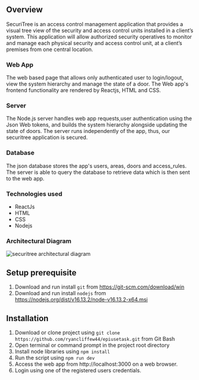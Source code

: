 ## Overview
SecuriTree is an access control management application that provides a visual tree view of the security and access control units installed in a client’s system. 
This application will allow authorized security operatives to monitor and manage each physical security and access control unit, at a client’s premises from one central location.

### Web App
The web based page that allows only authenticated user to login/logout, view the system hierarchy and manage the state of a door. The Web app's frontend functionality are rendered by Reactjs, HTML and CSS. 


### Server
The Node.js server handles web app requests,user authentication using the Json Web tokens, and builds the system hierarchy alongside updating the state of doors. The server runs independently of the app, thus, our securitree application is secured. 

### Database
The json database stores the app's users, areas, doors and access_rules. The server is able to query the database to retrieve data which is then sent to the web app. 

### Technologies used
- ReactJs
- HTML
- CSS
- Nodejs

### Architectural Diagram
![securitree architectural diagram](https://github.com/ryancliffew44/epiusetask/blob/main/securitree%20architecture.png)

## Setup prerequisite
1. Download and run install `git` from https://git-scm.com/download/win
2. Download and run install `nodejs` from https://nodejs.org/dist/v16.13.2/node-v16.13.2-x64.msi

## Installation

1. Download or clone project using `git clone https://github.com/ryancliffew44/epiusetask.git` from Git Bash 
2. Open terminal or command prompt in the project root directory
3. Install node libraries using `npm install`
4. Run the script using `npm run dev`
5. Access the web app from http://localhost:3000 on a web browser.
6. Login using one of the registered users credentials.

